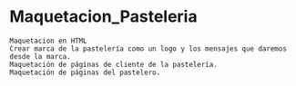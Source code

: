 # Maquetacion_Pasteleria

    Maquetacion en HTML
    Crear marca de la pastelería como un logo y los mensajes que daremos desde la marca.
    Maquetación de páginas de cliente de la pastelería.
    Maquetación de páginas del pastelero.
